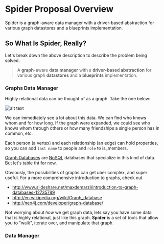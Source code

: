 # Spider Proposal Overview
Spider is a graph-aware data manager with a driver-based abstraction for various graph datastores and a blueprints implementation.

## So What Is Spider, Really?
Let's break down the above description to describe the problem being solved.
  > A **graph**-aware **data manager** with a **driver-based abstraction** for various graph **datastores** and a **blueprints** implementation.

### Graphs Data Manager
Highly relational data can be thought of as a graph. Take the one below:

![alt text](http://talks.chastell.net/rubyconf-2011/file/relations/graph-database.png "Property Graph")

We can immediately see a lot about this data. We can find who knows whom and for how long. If the graph were expanded, we could see who knows whom through others or how many friendships a single person has in common, etc.

Each person (a vertex) and each relationship (an edge) can hold properties, so you can add `last name` to people and `role` to is_members.

[Graph Databases](http://en.wikipedia.org/wiki/Graph_database) are [NoSQL](en.wikipedia.org/wiki/NoSQL) databases that specialize in this kind of data. But let's table tht for now.

Obviously, the possibilities of graphs can get uber complex, and super useful. For a more comprehensive introduction to graphs, check out
  * http://www.slideshare.net/maxdemarzi/introduction-to-graph-databases-12735789
  * http://en.wikipedia.org/wiki/Graph_database
  * http://neo4j.com/developer/graph-database/
  
Not worrying about *how* we get graph data, lets say you have some data that is highly relational, just like this graph. **Spider** is a set of tools that allow you to "walk", iterate over, and manipulate that graph.

### Data Manager


